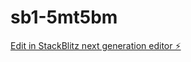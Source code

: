 # sb1-5mt5bm

[Edit in StackBlitz next generation editor ⚡️](https://stackblitz.com/~/github.com/vinsalmont/sb1-5mt5bm)